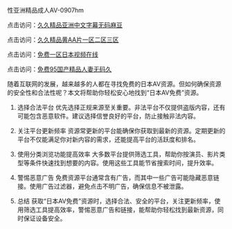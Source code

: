 性亚洲精品成人AV-0907hm

点击访问：<a href="https://heiliaoxqkkct.pages.dev">久久精品亚洲中文字幕无码麻豆</a>

点击访问：<a href="https://heiliaoxqkkct.pages.dev">久久精品黄AA片一区二区三区</a>

点击访问：<a href="https://heiliaoe8ajia.pages.dev">免费一区日本视频在线</a>

点击访问：<a href="https://heiliaoga6s9v.pages.dev">免费95国产精品人妻无码久</a>

随着互联网的发展，越来越多的人都在寻找免费的日本AV资源。但如何确保资源的安全性和合法性呢？本文将帮助你轻松安心地找到“日本AV免费”资源。

1. 选择合法平台
优先选择正规来源至关重要。非法平台不仅提供盗版内容，还有可能包含恶意软件。建议选择信誉良好的平台，防止接触非法内容。

2. 关注平台更新频率
资源常更新的平台能确保你获取到最新的资源。定期更新的平台不仅能满足你对新内容的需求，还能提高平台的活跃度和排名。

3. 使用分类浏览功能提高效率
大多数平台提供筛选工具，帮助你按演员、影片类型等条件快速找到想要的内容。使用这些工具能节省搜索时间，提升效率。

4. 警惕恶意广告
免费资源平台通常含有广告，而其中一些广告可能隐藏恶意链接。使用广告过滤器，避免点击不明广告，确保信息不被泄露。

5. 总结
获取“日本AV免费”资源时，选择合法、安全的平台，关注更新频率，使用筛选工具提高效率，警惕恶意广告和链接，能帮助你轻松找到最新资源，同时保证设备安全。

<span style="display:none;">[Canonical link](  ）</span>
